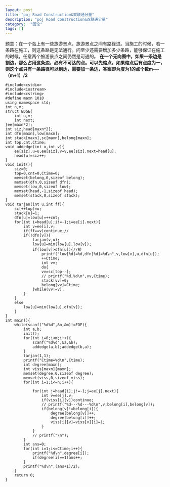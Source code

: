 ```yaml
---
layout: post
title: "poj Road Construction&双联通分量"
description: "poj Road Construction&双联通分量"
category:  "图论"
tags: []
---
```





题意：在一个岛上有一些旅游景点，旅游景点之间有路径进。当施工的时候，若一条路在施工，则这条路是无法通行。问至少还需要增加多少条路，能够保证在施工的时候，任意两个旅游景点之间仍然是可通的。
**在一个无向图中，如果一条边是割边，那么占用这条边，必有不可达的点。可以先缩点，如果缩点后有点度为一，则这个点只有一条路径可以到达，需要加一条边，答案即为度为1的点个数m---（m+1）/2**



	#include<cstdio>
	#include<iostream>
	#include<cstring>
	#define maxn 1010
	using namespace std;
	int n,m;
	struct EDGE{
		int u,v;
		int next;
	}ee[maxn*2];
	int siz,head[maxn*2];
	int dfn[maxn],low[maxn];
	int stack[maxn],sc[maxn],belong[maxn];
	int top,cnt,Ctime;
	void addedge(int u,int v){
		ee[siz].u=u,ee[siz].v=v,ee[siz].next=head[u];
		head[u]=siz++;
	}
	void init(){
		siz=0;
		top=0,cnt=0,Ctime=0;
		memset(belong,0,sizeof belong);
		memset(dfn,0,sizeof dfn);
		memset(low,0,sizeof low);
		memset(head,-1,sizeof head);
		memset(stack,0,sizeof stack);
	}
	void tarjan(int u,int ff){
		sc[++top]=u;
		stack[u]=1;
		dfn[u]=low[u]=++cnt;
		for(int i=head[u];i!=-1;i=ee[i].next){
			int v=ee[i].v;
			if(ff==v)continue;//
			if(!dfn[v]){
				tarjan(v,u);
				low[u]=min(low[u],low[v]);
				if(low[v]>dfn[u]){//桥
					printf("low[%d]=%d,dfn[%d]=%d\n",v,low[v],u,dfn[u]);
					++Ctime;
					int vv;
					do{
					vv=sc[top--];
					// printf("%d,%d\n",vv,Ctime);
					stack[vv]=0;
					belong[vv]=Ctime;
				}while(vv!=v);
			}
		}
		else
			low[u]=min(low[u],dfn[v]);
		}
	}
	int main(){
		while(scanf("%d%d",&n,&m)!=EOF){
			int a,b;
			init();
			for(int i=0;i<m;i++){
				scanf("%d%d",&a,&b);
				addedge(a,b);addedge(b,a);
			}
			tarjan(1,1);
			printf("Ctime=%d\n",Ctime);
			int degree[maxn];
			int viss[maxn][maxn];
			memset(degree,0,sizeof degree);
			memset(viss,0,sizeof viss);
			for(int i=1;i<=n;i++){
			
				for(int j=head[i];j!=-1;j=ee[j].next){
					int v=ee[j].v;
					if(viss[i][v])continue;
					// printf("%d---%d---%d\n",v,belong[i],belong[v]);
					if(belong[v]!=belong[i]){
						degree[belong[v]]++;
						degree[belong[i]]++;
						viss[i][v]=viss[v][i]=1;
					}
				}
				// printf("\n");
			}
			int ans=0;
			for(int i=1;i<=Ctime;i++){
				printf("%d\n",degree[i]);
				if(degree[i]==1)ans++;
			}
			printf("%d\n",(ans+1)/2);
		}
		return 0;
	}


